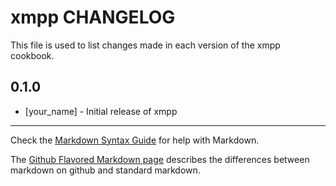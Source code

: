 xmpp CHANGELOG
==============

This file is used to list changes made in each version of the xmpp cookbook.

0.1.0
-----
- [your_name] - Initial release of xmpp

- - -
Check the [Markdown Syntax Guide](http://daringfireball.net/projects/markdown/syntax) for help with Markdown.

The [Github Flavored Markdown page](http://github.github.com/github-flavored-markdown/) describes the differences between markdown on github and standard markdown.
